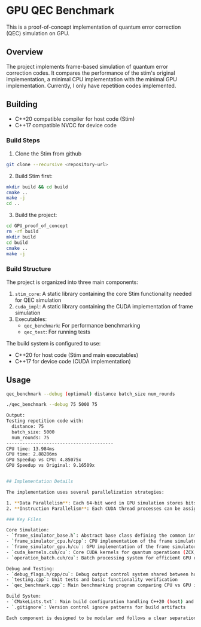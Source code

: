 # GPU QEC Benchmark

This is a proof-of-concept implementation of quantum error correction (QEC) simulation on GPU.

## Overview

The project implements frame-based simulation of quantum error correction codes. It compares the performance of the stim's original implementation, a minimal CPU implementation with the minimal GPU implementation. Currently, I only have repetition codes implemented.

## Building

- C++20 compatible compiler for host code (Stim)
- C++17 compatible NVCC for device code

### Build Steps

1. Clone the Stim from github
```bash
git clone --recursive <repository-url>
```

2. Build Stim first:
```bash
mkdir build && cd build
cmake ..
make -j
cd ..
```

3. Build the project:
```bash
cd GPU_proof_of_concept
rm -rf build
mkdir build
cd build
cmake ..
make -j
```

### Build Structure

The project is organized into three main components:

1. `stim_core`: A static library containing the core Stim functionality needed for QEC simulation
2. `cuda_impl`: A static library containing the CUDA implementation of frame simulation
3. Executables:
   - `qec_benchmark`: For performance benchmarking
   - `qec_test`: For running tests

The build system is configured to use:
- C++20 for host code (Stim and main executables)
- C++17 for device code (CUDA implementation)

## Usage

```bash
qec_benchmark --debug (optional) distance batch_size num_rounds
```

```bash
./qec_benchmark --debug 75 5000 75

Output:
Testing repetition code with:
  distance: 75
  batch_size: 5000
  num_rounds: 75
----------------------------------------
CPU time: 13.984ms
GPU time: 2.88286ms
GPU Speedup vs CPU: 4.85075x
GPU Speedup vs Original: 9.16509x


## Implementation Details

The implementation uses several parallelization strategies:

1. **Data Parallelism**: Each 64-bit word in GPU simulation stores bits from 64 different simulations (Stim has AVX256)
2. **Instruction Parallelism**: Each CUDA thread processes can be assigned to a different instruction as long as they are independent.

### Key Files

Core Simulation:
- `frame_simulator_base.h`: Abstract base class defining the common interface for both CPU and GPU simulators
- `frame_simulator_cpu.h/cpp`: CPU implementation of the frame simulator using bit-level parallelism
- `frame_simulator_gpu.h/cu`: GPU implementation of the frame simulator using CUDA
- `cuda_kernels.cuh/cu`: Core CUDA kernels for quantum operations (ZCX, H, M gates)
- `operation_batch.cuh/cu`: Batch processing system for efficient GPU operation queueing

Debug and Testing:
- `debug_flags.h/cpp/cu`: Debug output control system shared between host and device code
- `testing.cpp`: Unit tests and basic functionality verification
- `qec_benchmark.cpp`: Main benchmarking program comparing CPU vs GPU implementations

Build System:
- `CMakeLists.txt`: Main build configuration handling C++20 (host) and C++17 (device) code
- `.gitignore`: Version control ignore patterns for build artifacts

Each component is designed to be modular and follows a clear separation between the CPU and GPU implementations while sharing a common interface through the base simulator class.
